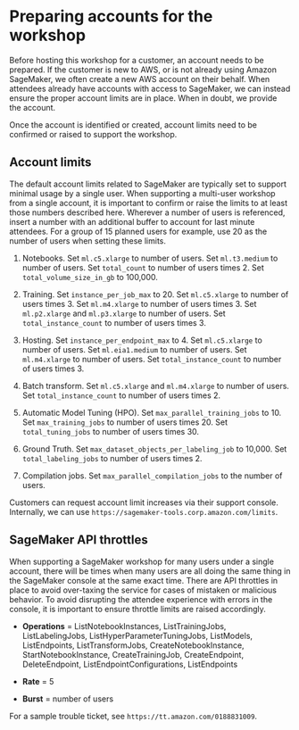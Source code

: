 # Preparing accounts for the workshop

Before hosting this workshop for a customer, an account needs to be prepared. If the customer is new to AWS, or is not already using Amazon SageMaker, we often create a new AWS account on their behalf. When attendees already have accounts with access to SageMaker, we can instead ensure the proper account limits are in place. When in doubt, we provide the account.

Once the account is identified or created, account limits need to be confirmed or raised to support the workshop.

## Account limits

The default account limits related to SageMaker are typically set to support minimal usage by a single user. When supporting a multi-user workshop from a single account, it is important to confirm or raise the limits to at least those numbers described here. Wherever a number of users is referenced, insert a number with an additional buffer to account for  last minute attendees. For a group of 15 planned users for example, use 20 as the number of users when setting these limits.

1. Notebooks. Set `ml.c5.xlarge` to number of users. Set `ml.t3.medium` to number of users. Set `total_count` to number of users times 2. Set `total_volume_size_in_gb` to 100,000.

2. Training. Set `instance_per_job_max` to 20. Set `ml.c5.xlarge` to number of users times 3. Set `ml.m4.xlarge` to number of users times 3. Set `ml.p2.xlarge` and `ml.p3.xlarge` to number of users. Set `total_instance_count` to number of users times 3.

3. Hosting. Set `instance_per_endpoint_max` to 4. Set `ml.c5.xlarge` to number of users. Set `ml.eia1.medium` to number of users. Set `ml.m4.xlarge` to number of users. Set `total_instance_count` to number of users times 3.

4. Batch transform. Set `ml.c5.xlarge` and `ml.m4.xlarge` to number of users. Set `total_instance_count` to number of users times 2.

5. Automatic Model Tuning (HPO). Set `max_parallel_training_jobs` to 10. Set `max_training_jobs` to number of users times 20. Set `total_tuning_jobs` to number of users times 30.

6. Ground Truth. Set `max_dataset_objects_per_labeling_job` to 10,000. Set `total_labeling_jobs` to number of users times 2.

7. Compilation jobs. Set `max_parallel_compilation_jobs` to the number of users.


Customers can request account limit increases via their support console. Internally, we can use `https://sagemaker-tools.corp.amazon.com/limits`.

## SageMaker API throttles

When supporting a SageMaker workshop for many users under a single account, there will be times when many users are all doing the same thing in the SageMaker console at the same exact time. There are API throttles in place to avoid over-taxing the service for cases of mistaken or malicious behavior. To avoid disrupting the attendee experience with errors in the console, it is important to ensure throttle limits are raised accordingly.

- **Operations** = ListNotebookInstances, ListTrainingJobs, ListLabelingJobs, ListHyperParameterTuningJobs, ListModels, ListEndpoints, ListTransformJobs,
CreateNotebookInstance, StartNotebookInstance, CreateTrainingJob,
CreateEndpoint, DeleteEndpoint, ListEndpointConfigurations, ListEndpoints

- **Rate** = 5

- **Burst** = number of users

For a sample trouble ticket, see `https://tt.amazon.com/0188831009`.
